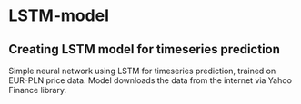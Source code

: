 # LSTM-model
## Creating LSTM model for timeseries prediction

Simple neural network using LSTM for timeseries prediction, trained on EUR-PLN price data. Model downloads the data from the internet via Yahoo Finance library.
